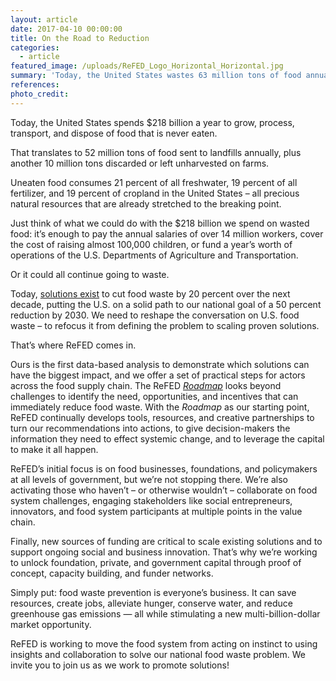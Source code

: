 ```yaml
---
layout: article
date: 2017-04-10 00:00:00
title: On the Road to Reduction
categories:
  - article
featured_image: /uploads/ReFED_Logo_Horizontal_Horizontal.jpg
summary: 'Today, the United States wastes 63 million tons of food annually at a cost of $218 billion. ReFED is working to move the food system from acting on instinct to using insights and collaboration to solve our national food waste problem.'
references:
photo_credit:
---
```



Today, the United States spends $218 billion a year to grow, process, transport, and dispose of food that is never eaten.

That translates to 52 million tons of food sent to landfills annually, plus another 10 million tons discarded or left unharvested on farms.

Uneaten food consumes 21 percent of all freshwater, 19 percent of all fertilizer, and 19 percent of cropland in the United States – all precious natural resources that are already stretched to the breaking point.

Just think of what we could do with the $218 billion we spend on wasted food: it’s enough to pay the annual salaries of over 14 million workers, cover the cost of raising almost 100,000 children, or fund a year’s worth of operations of the U.S. Departments of Agriculture and Transportation.

Or it could all continue going to waste.

Today, [solutions exist](http://refed.com/solution?sort=economic-value-per-ton) to cut food waste by 20 percent over the next decade, putting the U.S. on a solid path to our national goal of a 50 percent reduction by 2030. We need to reshape the conversation on U.S. food waste – to refocus it from defining the problem to scaling proven solutions.

That’s where ReFED comes in.

Ours is the first data-based analysis to demonstrate which solutions can have the biggest impact, and we offer a set of practical steps for actors across the food supply chain. The ReFED [*Roadmap*](http://refed.com/roadmap) looks beyond challenges to identify the need, opportunities, and incentives that can immediately reduce food waste. With the *Roadmap* as our starting point, ReFED continually develops tools, resources, and creative partnerships to turn our recommendations into actions, to give decision-makers the information they need to effect systemic change, and to leverage the capital to make it all happen.

ReFED’s initial focus is on food businesses, foundations, and policymakers at all levels of government, but we’re not stopping there. We’re also activating those who haven’t – or otherwise wouldn’t – collaborate on food system challenges, engaging stakeholders like social entrepreneurs, innovators, and food system participants at multiple points in the value chain.

Finally, new sources of funding are critical to scale existing solutions and to support ongoing social and business innovation. That’s why we’re working to unlock foundation, private, and government capital through proof of concept, capacity building, and funder networks.

Simply put: food waste prevention is everyone’s business. It can save resources, create jobs, alleviate hunger, conserve water, and reduce greenhouse gas emissions — all while stimulating a new multi-billion-dollar market opportunity.

ReFED is working to move the food system from acting on instinct to using insights and collaboration to solve our national food waste problem. We invite you to join us as we work to promote solutions!